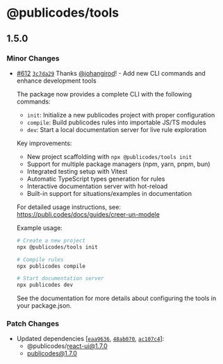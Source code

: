 # @publicodes/tools

## 1.5.0

### Minor Changes

- [#612](https://github.com/publicodes/publicodes/pull/612) [`3c7da29`](https://github.com/publicodes/publicodes/commit/3c7da292472d3784bbedbbf55a62938873bb9c27) Thanks [@johangirod](https://github.com/johangirod)! - Add new CLI commands and enhance development tools

    The package now provides a complete CLI with the following commands:

    - `init`: Initialize a new publicodes project with proper configuration
    - `compile`: Build publicodes rules into importable JS/TS modules
    - `dev`: Start a local documentation server for live rule exploration

    Key improvements:

    - New project scaffolding with `npx @publicodes/tools init`
    - Support for multiple package managers (npm, yarn, pnpm, bun)
    - Integrated testing setup with Vitest
    - Automatic TypeScript types generation for rules
    - Interactive documentation server with hot-reload
    - Built-in support for situations/examples in documentation

    For detailed usage instructions, see:
    https://publi.codes/docs/guides/creer-un-modele

    Example usage:

    ```sh
    # Create a new project
    npx @publicodes/tools init

    # Compile rules
    npx publicodes compile

    # Start documentation server
    npx publicodes dev
    ```

    See the documentation for more details about configuring the tools in your package.json.

### Patch Changes

- Updated dependencies [[`eaa9636`](https://github.com/publicodes/publicodes/commit/eaa963644e17360110b23c45f4617eb69122f805), [`48ab070`](https://github.com/publicodes/publicodes/commit/48ab0703e8c8017766fa785aa02f11482d6998ba), [`ac107c4`](https://github.com/publicodes/publicodes/commit/ac107c4ee2ea6c316d4f56bc318e6fc04accadc8)]:
    - @publicodes/react-ui@1.7.0
    - publicodes@1.7.0
